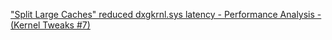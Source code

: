 ["Split Large Caches" reduced dxgkrnl.sys latency - Performance Analysis - (Kernel Tweaks #7)](https://youtu.be/S2Q_OtkiD-Q)
